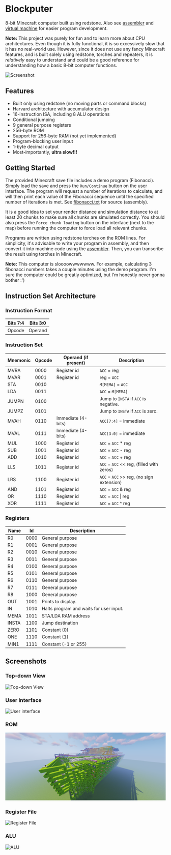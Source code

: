 # Blockputer
8-bit Minecraft computer built using redstone. Also see [assembler](https://github.com/fordcars/BlockputerASM) and [virtual machine](https://github.com/fordcars/BlockputerVM) for easier program development.

**Note:** This project was purely for fun and to learn more about CPU architectures. Even though it is fully functional, it is so excessively slow that it has no real-world use. However, since it does not use any fancy Minecraft features, and is built solely using redstone, torches and repeaters, it is *relatively* easy to understand and could be a good reference for understanding how a basic 8-bit computer functions.

![Screenshot](https://github.com/fordcars/Blockputer/blob/main/misc/overview.png?raw=true)

## Features
* Built only using redstone (no moving parts or command blocks)
* Harvard architecture with accumulator design
* 16-instruction ISA, including 8 ALU operations
* Conditional jumping
* 9 general purpose registers
* 256-byte ROM
* Support for 256-byte RAM (not yet implemented)
* Program-blocking user input
* 1-byte decimal output
* Most-importantly, **ultra slow!!!**

## Getting Started
The provided Minecraft save file includes a demo program (Fibonacci). Simply load the save and press the `Run/Continue` button on the user interface. The program will request a number of iterations to calculate, and will then print each value of the Fibonacci sequence until the specified number of iterations is met. See [fibonacci.txt](https://github.com/fordcars/BlockputerASM/blob/main/test_files/fibonacci.txt) for source (assembly).

It is a good idea to set your render distance and simulation distance to at least 20 chunks to make sure all chunks are simulated correctly. You should also press the `Force chunk loading` button on the interface (next to the map) before running the computer to force load all relevant chunks.

Programs are written using redstone torches on the ROM lines. For simplicity, it's advisable to write your program in assembly, and then convert it into machine code using the [assembler](https://github.com/fordcars/BlockputerASM). Then, you can transcribe the result using torches in Minecraft.

**Note:** This computer is sloooowwwwwww. For example, calculating 3 fibonacci numbers takes a couple minutes using the demo program. I'm sure the computer could be greatly optimized, but I'm honestly never gonna bother :')

## Instruction Set Architecture
### Instruction Format

| Bits 7:4 | Bits 3:0 |
| --- | --- |
| Opcode | Operand |

### Instruction Set

| Mnemonic | Opcode | Operand (if present) | Description |
| -------- | ------ | ----------- | -------------------- |
| MVRA     | 0000   | Register id | `ACC` = reg |
| MVAR     | 0001   | Register id | reg = `ACC` |
| STA      | 0010   |  | `M[MEMA]` = `ACC` |
| LDA      | 0011   |  | `ACC` = `M[MEMA]` |
| JUMPN    | 0100   |  | Jump to `INSTA` if `ACC` is negative. |
| JUMPZ    | 0101   |  | Jump to `INSTA` if `ACC` is zero. |
| MVAH     | 0110   | Immediate (4-bits) | `ACC[7:4]` = immediate |
| MVAL     | 0111   | Immediate (4-bits) | `ACC[3:0]` = immediate |
| MUL      | 1000   | Register id | `ACC` = `ACC` * reg |
| SUB      | 1001   | Register id | `ACC` = `ACC` - reg |
| ADD      | 1010   | Register id | `ACC` = `ACC` + reg |
| LLS      | 1011   | Register id | `ACC` = `ACC` << reg, (filled with zeros) |
| LRS      | 1100   | Register id | `ACC` = `ACC` >> reg, (no sign extension) |
| AND      | 1101   | Register id | `ACC` = `ACC` & reg |
| OR       | 1110   | Register id | `ACC` = `ACC` \| reg |
| XOR      | 1111   | Register id | `ACC` = `ACC` ^ reg |

### Registers

| Name  | Id   | Description |
| ----  | ---- | ----------- |
| R0    | 0000 | General purpose |
| R1    | 0001 | General purpose |
| R2    | 0010 | General purpose |
| R3    | 0011 | General purpose |
| R4    | 0100 | General purpose |
| R5    | 0101 | General purpose |
| R6    | 0110 | General purpose |
| R7    | 0111 | General purpose |
| R8    | 1000 | General purpose |
| OUT   | 1001 | Prints to display. |
| IN    | 1010 | Halts program and waits for user input. |
| MEMA  | 1011 | STA/LDA RAM address |
| INSTA | 1100 | Jump destination |
| ZERO  | 1101 | Constant (0) |
| ONE   | 1110 | Constant (1) |
| MIN1  | 1111 | Constant (-1 or 255) |

## Screenshots
### Top-down View
![Top-down View](https://github.com/fordcars/Blockputer/blob/main/misc/topdown.png?raw=true)

### User Interface
![User interface](https://github.com/fordcars/Blockputer/blob/main/misc/input.png?raw=true)

### ROM
![ROM](https://github.com/fordcars/Blockputer/blob/main/misc/ROM.png?raw=true)

### Register File
![Register File](https://github.com/fordcars/Blockputer/blob/main/misc/register_file.png?raw=true)

### ALU
![ALU](https://github.com/fordcars/Blockputer/blob/main/misc/ALU.png?raw=true)